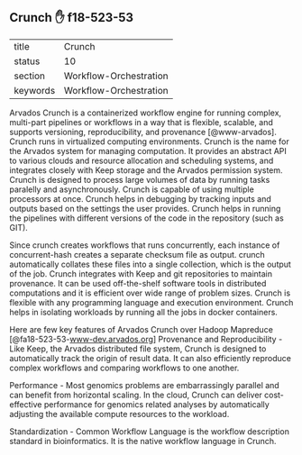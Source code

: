 ## Crunch :hand: f18-523-53

|          |                        |
| -------- | ---------------------- |
| title    | Crunch                 | 
| status   | 10                     |
| section  | Workflow-Orchestration |
| keywords | Workflow-Orchestration |


Arvados Crunch is a containerized workflow engine for running complex,
multi-part pipelines or workflows in a way that is flexible, scalable,
and supports versioning, reproducibility, and provenance
[@www-arvados]. Crunch runs in virtualized computing environments.
Crunch is the name for the Arvados system for managing computation. It
provides an abstract API to various clouds and resource allocation and
scheduling systems, and integrates closely with Keep storage and the
Arvados permission system. Crunch is designed to process large volumes
of data by running tasks paralelly and asynchronously. Crunch is
capable of using multiple processors at once. Crunch helps in
debugging by tracking inputs and outputs based on the settings the
user provides. Crunch helps in running the pipelines with different
versions of the code in the repository (such as GIT).

Since crunch creates workflows that runs concurrently, each instance
of concurrent-hash creates a separate checksum file as output. crunch
automatically collates these files into a single collection, which is
the output of the job. Crunch integrates with Keep and git
repositories to maintain provenance. It can be used off-the-shelf
software tools in distributed computations and it is efficient over
wide range of problem sizes. Crunch is flexible with any programming
language and execution environment. Crunch helps in isolating
workloads by running all the jobs in docker containers.

Here are few key features of Arvados Crunch over Hadoop Mapreduce
[@fa18-523-53-www-dev.arvados.org] Provenance and Reproducibility -
Like Keep, the Arvados distributed file system, Crunch is designed to
automatically track the origin of result data. It can also efficiently
reproduce complex workflows and comparing workflows to one another.

Performance - Most genomics problems are embarrassingly parallel and
can benefit from horizontal scaling. In the cloud, Crunch can deliver
cost-effective performance for genomics related analyses by
automatically adjusting the available compute resources to the
workload.

Standardization - Common Workflow Language is the workflow description
standard in bioinformatics. It is the native workflow language in
Crunch.


